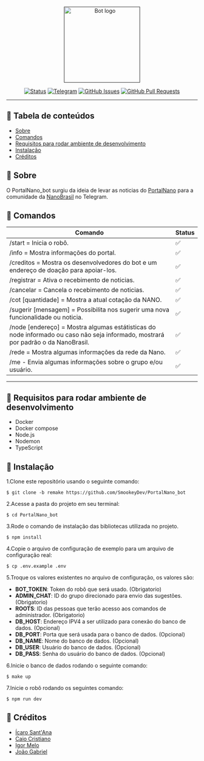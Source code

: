 <p align="center">
  <a href="" rel="noopener">
 <img width=200px height=200px src="https://i.imgur.com/5yGxUhW.jpg" alt="Bot logo"></a>
</p>


<div align="center">

[![Status](https://img.shields.io/badge/status-ativo-success.svg)]()
[![Telegram](https://img.shields.io/badge/platform-telegram-blue.svg)](https://t.me/NanoBrasil)
[![GitHub Issues](https://img.shields.io/github/issues/SmookeyDev/PortalNano_bot.svg)](https://github.com/SmookeyDev/PortalNano_bot/issues)
[![GitHub Pull Requests](https://img.shields.io/github/issues-pr/SmookeyDev/PortalNano_bot.svg)](https://github.com/SmookeyDev/PortalNano_bot/pulls)
</div>

---

## 📝 Tabela de conteúdos

- [Sobre](#about)
- [Comandos](#commands)
- [Requisitos para rodar ambiente de desenvolvimento](#developmentrequirements)
- [Instalação](#installation)
- [Créditos](#credits)

## 🧐 Sobre <a name="about"></a>

O PortalNano_bot surgiu da ideia de levar as noticias do [PortalNano](https://portalnano.com.br/) para a comunidade da [NanoBrasil](https://t.me/NanoBrasil) no Telegram.

## 📲 Comandos <a name="commands"></a>

| Comando  | Status |
| ------------- | ------------- |
| /start = Inicia o robô.  | ✅  |
| /info = Mostra informações do portal.  | ✅  |
| /creditos = Mostra os desenvolvedores do bot e um endereço de doação para apoiar-los.  | ✅  |
| /registrar = Ativa o recebimento de noticias.  | ✅ |
| /cancelar = Cancela o recebimento de noticias.  | ✅  |
| /cot [quantidade] = Mostra a atual cotação da NANO.  | ✅  |
| /sugerir [mensagem] = Possibilita nos sugerir uma nova funcionalidade ou noticia.  | ✅  |
| /node [endereço] = Mostra algumas estátisticas do node informado ou caso não seja informado, mostrará por padrão o da NanoBrasil.  | ✅  |
| /rede = Mostra algumas informações da rede da Nano.  | ✅  |
| /me - Envia algumas informações sobre o grupo e/ou usuário.  | ✅  |

---

## 📝 Requisitos para rodar ambiente de desenvolvimento <a name="developmentrequirements"></a>

- Docker
- Docker compose
- Node.js
- Nodemon
- TypeScript

## 💭 Instalação <a name="installation"></a>

1.Clone este repositório usando o seguinte comando:
```terminal
$ git clone -b remake https://github.com/SmookeyDev/PortalNano_bot
```
2.Acesse a pasta do projeto em seu terminal:
```terminal
$ cd PortalNano_bot
```
3.Rode o comando de instalação das bibliotecas utilizada no projeto.
```terminal
$ npm install
```
4.Copie o arquivo de configuração de exemplo para um arquivo de configuração real:
```terminal
$ cp .env.example .env
```
5.Troque os valores existentes no arquivo de configuração, os valores são:
  * **BOT_TOKEN**: Token do robô que será usado. (Obrigatorio)
  * **ADMIN_CHAT**: ID do grupo direcionado para envio das sugestões. (Obrigatorio)
  * **ROOTS**: ID das pessoas que terão acesso aos comandos de administrador. (Obrigatorio)
  * **DB_HOST**: Endereço IPV4 a ser utilizado para conexão do banco de dados. (Opcional)
  * **DB_PORT**: Porta que será usada para o banco de dados. (Opcional)
  * **DB_NAME**: Nome do banco de dados. (Opcional)
  * **DB_USER**: Usuário do banco de dados. (Opcional)
  * **DB_PASS**: Senha do usuário do banco de dados. (Opcional)

6.Inicie o banco de dados rodando o seguinte comando:
```terminal
$ make up
```
7.Inicie o robô rodando os seguintes comando:
```terminal
$ npm run dev
```

## 🔰 Créditos <a name="credits"></a>

* [Ícaro Sant'Ana](https://github.com/SmookeyDev)
* [Caio Cristiano](https://github.com/ArTombado)
* [Igor Melo](https://github.com/igorcmelo)
* [João Gabriel](https://github.com/JgBr123)